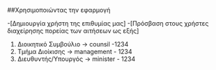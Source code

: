 ##Χρησιμοποιώντας την εφαρμογή

 -[Δημιουργία χρήστη της επιθυμίας μας]
 -[Πρόσβαση στους χρήστες διαχείρησης πορείας των αιτήσεων ως εξής]

 1) Διοικητικό Συμβούλιο -> counsil -1234
 2) Τμήμα Διοίκισης -> management - 1234
 3) Διευθυντής/Υπουργός -> minister - 1234